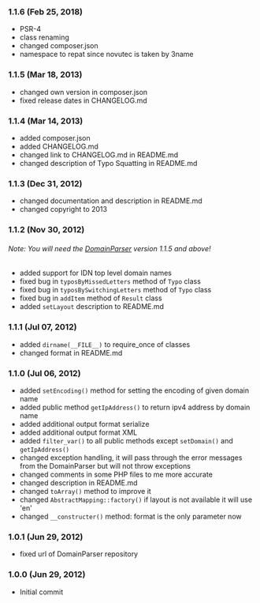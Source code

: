 ### 1.1.6 (Feb 25, 2018)
* PSR-4
* class renaming
* changed composer.json
* namespace to repat since novutec is taken by 3name

### 1.1.5 (Mar 18, 2013)
* changed own version in composer.json
* fixed release dates in CHANGELOG.md

### 1.1.4 (Mar 14, 2013)
* added composer.json
* added CHANGELOG.md
* changed link to CHANGELOG.md in README.md
* changed description of Typo Squatting in README.md

### 1.1.3 (Dec 31, 2012)
* changed documentation and description in README.md
* changed copyright to 2013

### 1.1.2 (Nov 30, 2012)
###### Note: You will need the [DomainParser](https://github.com/novutec/DomainParser) version 1.1.5 and above!
* added support for IDN top level domain names
* fixed bug in `typosByMissedLetters` method of `Typo` class
* fixed bug in `typosBySwitchingLetters` method of `Typo` class
* fixed bug in `addItem` method of `Result` class
* added `setLayout` description to README.md

### 1.1.1 (Jul 07, 2012)
* added `dirname(__FILE__)` to require_once of classes
* changed format in README.md

### 1.1.0 (Jul 06, 2012)
* added `setEncoding()` method for setting the encoding of given domain name
* added public method `getIpAddress()` to return ipv4 address by domain name
* added additional output format serialize
* added additional output format XML
* added `filter_var()` to all public methods except `setDomain()` and `getIpAddress()`
* changed exception handling, it will pass through the error messages from the DomainParser but will not throw exceptions
* changed comments in some PHP files to me more accurate
* changed description in README.md
* changed `toArray()` method to improve it
* changed `AbstractMapping::factory()` if layout is not available it will use 'en'
* changed `__constructer()` method: format is the only parameter now

### 1.0.1 (Jun 29, 2012)
* fixed url of DomainParser repository

### 1.0.0 (Jun 29, 2012)
* Initial commit

